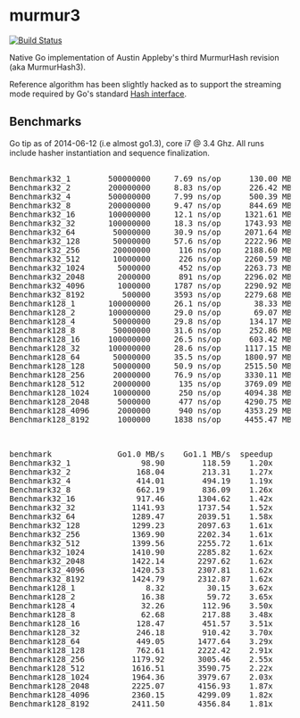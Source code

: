 # murmur3

[![Build Status](https://travis-ci.org/spaolacci/murmur3.svg?branch=master)](https://travis-ci.org/spaolacci/murmur3)

Native Go implementation of Austin Appleby's third MurmurHash revision (aka
MurmurHash3).

Reference algorithm has been slightly hacked as to support the streaming mode
required by Go's standard [Hash interface](http://golang.org/pkg/hash/#Hash).

## Benchmarks

Go tip as of 2014-06-12 (i.e almost go1.3), core i7 @ 3.4 Ghz. All runs include
hasher instantiation and sequence finalization.

<pre>

Benchmark32_1        500000000     7.69 ns/op      130.00 MB/s
Benchmark32_2        200000000     8.83 ns/op      226.42 MB/s
Benchmark32_4        500000000     7.99 ns/op      500.39 MB/s
Benchmark32_8        200000000     9.47 ns/op      844.69 MB/s
Benchmark32_16       100000000     12.1 ns/op     1321.61 MB/s
Benchmark32_32       100000000     18.3 ns/op     1743.93 MB/s
Benchmark32_64        50000000     30.9 ns/op     2071.64 MB/s
Benchmark32_128       50000000     57.6 ns/op     2222.96 MB/s
Benchmark32_256       20000000      116 ns/op     2188.60 MB/s
Benchmark32_512       10000000      226 ns/op     2260.59 MB/s
Benchmark32_1024       5000000      452 ns/op     2263.73 MB/s
Benchmark32_2048       2000000      891 ns/op     2296.02 MB/s
Benchmark32_4096       1000000     1787 ns/op     2290.92 MB/s
Benchmark32_8192        500000     3593 ns/op     2279.68 MB/s
Benchmark128_1       100000000     26.1 ns/op       38.33 MB/s
Benchmark128_2       100000000     29.0 ns/op       69.07 MB/s
Benchmark128_4        50000000     29.8 ns/op      134.17 MB/s
Benchmark128_8        50000000     31.6 ns/op      252.86 MB/s
Benchmark128_16      100000000     26.5 ns/op      603.42 MB/s
Benchmark128_32      100000000     28.6 ns/op     1117.15 MB/s
Benchmark128_64       50000000     35.5 ns/op     1800.97 MB/s
Benchmark128_128      50000000     50.9 ns/op     2515.50 MB/s
Benchmark128_256      20000000     76.9 ns/op     3330.11 MB/s
Benchmark128_512      20000000      135 ns/op     3769.09 MB/s
Benchmark128_1024     10000000      250 ns/op     4094.38 MB/s
Benchmark128_2048      5000000      477 ns/op     4290.75 MB/s
Benchmark128_4096      2000000      940 ns/op     4353.29 MB/s
Benchmark128_8192      1000000     1838 ns/op     4455.47 MB/s

</pre>

<pre>

benchmark              Go1.0 MB/s    Go1.1 MB/s  speedup    Go1.2 MB/s  speedup    Go1.3 MB/s  speedup
Benchmark32_1               98.90        118.59    1.20x        114.79    0.97x        130.00    1.13x
Benchmark32_2              168.04        213.31    1.27x        210.65    0.99x        226.42    1.07x
Benchmark32_4              414.01        494.19    1.19x        490.29    0.99x        500.39    1.02x
Benchmark32_8              662.19        836.09    1.26x        836.46    1.00x        844.69    1.01x
Benchmark32_16             917.46       1304.62    1.42x       1297.63    0.99x       1321.61    1.02x
Benchmark32_32            1141.93       1737.54    1.52x       1728.24    0.99x       1743.93    1.01x
Benchmark32_64            1289.47       2039.51    1.58x       2038.20    1.00x       2071.64    1.02x
Benchmark32_128           1299.23       2097.63    1.61x       2177.13    1.04x       2222.96    1.02x
Benchmark32_256           1369.90       2202.34    1.61x       2213.15    1.00x       2188.60    0.99x
Benchmark32_512           1399.56       2255.72    1.61x       2264.49    1.00x       2260.59    1.00x
Benchmark32_1024          1410.90       2285.82    1.62x       2270.99    0.99x       2263.73    1.00x
Benchmark32_2048          1422.14       2297.62    1.62x       2269.59    0.99x       2296.02    1.01x
Benchmark32_4096          1420.53       2307.81    1.62x       2273.43    0.99x       2290.92    1.01x
Benchmark32_8192          1424.79       2312.87    1.62x       2286.07    0.99x       2279.68    1.00x
Benchmark128_1               8.32         30.15    3.62x         30.84    1.02x         38.33    1.24x
Benchmark128_2              16.38         59.72    3.65x         59.37    0.99x         69.07    1.16x
Benchmark128_4              32.26        112.96    3.50x        114.24    1.01x        134.17    1.17x
Benchmark128_8              62.68        217.88    3.48x        218.18    1.00x        252.86    1.16x
Benchmark128_16            128.47        451.57    3.51x        474.65    1.05x        603.42    1.27x
Benchmark128_32            246.18        910.42    3.70x        871.06    0.96x       1117.15    1.28x
Benchmark128_64            449.05       1477.64    3.29x       1449.24    0.98x       1800.97    1.24x
Benchmark128_128           762.61       2222.42    2.91x       2217.30    1.00x       2515.50    1.13x
Benchmark128_256          1179.92       3005.46    2.55x       2931.55    0.98x       3330.11    1.14x
Benchmark128_512          1616.51       3590.75    2.22x       3592.08    1.00x       3769.09    1.05x
Benchmark128_1024         1964.36       3979.67    2.03x       4034.01    1.01x       4094.38    1.01x
Benchmark128_2048         2225.07       4156.93    1.87x       4244.17    1.02x       4290.75    1.01x
Benchmark128_4096         2360.15       4299.09    1.82x       4392.35    1.02x       4353.29    0.99x
Benchmark128_8192         2411.50       4356.84    1.81x       4480.68    1.03x       4455.47    0.99x

</pre>
